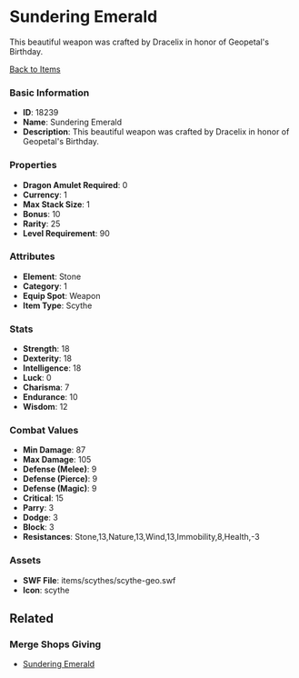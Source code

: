 # Sundering Emerald

This beautiful weapon was crafted by Dracelix in honor of Geopetal's Birthday.

[Back to Items](../items.md)

### Basic Information

- **ID**: 18239
- **Name**: Sundering Emerald
- **Description**: This beautiful weapon was crafted by Dracelix in honor of Geopetal&#039;s Birthday.

### Properties

- **Dragon Amulet Required**: 0
- **Currency**: 1
- **Max Stack Size**: 1
- **Bonus**: 10
- **Rarity**: 25
- **Level Requirement**: 90

### Attributes

- **Element**: Stone
- **Category**: 1
- **Equip Spot**: Weapon
- **Item Type**: Scythe

### Stats

- **Strength**: 18
- **Dexterity**: 18
- **Intelligence**: 18
- **Luck**: 0
- **Charisma**: 7
- **Endurance**: 10
- **Wisdom**: 12

### Combat Values

- **Min Damage**: 87
- **Max Damage**: 105
- **Defense (Melee)**: 9
- **Defense (Pierce)**: 9
- **Defense (Magic)**: 9
- **Critical**: 15
- **Parry**: 3
- **Dodge**: 3
- **Block**: 3
- **Resistances**: Stone,13,Nature,13,Wind,13,Immobility,8,Health,-3

### Assets

- **SWF File**: items/scythes/scythe-geo.swf
- **Icon**: scythe

## Related

### Merge Shops Giving

- [Sundering Emerald](../merge-shops/207-sundering-emerald.md)

